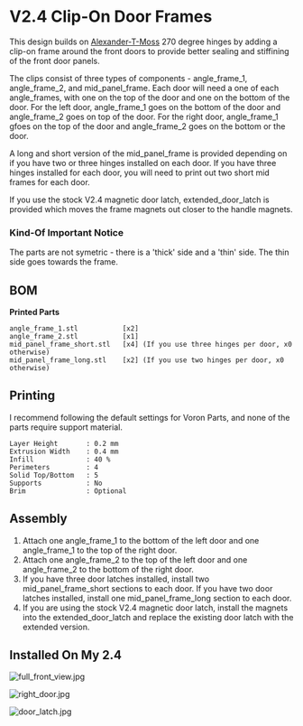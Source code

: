# V2.4 Clip-On Door Frames #

 This design builds on [Alexander-T-Moss](https://github.com/scanlory/VoronUsers/tree/master/printer_mods/AlexanderT-Moss/270-Clamping-Hinges) 270 degree hinges by adding a clip-on frame around the front doors to provide better sealing and stiffining of the front door panels.  
 
 The clips consist of three types of components - angle_frame_1,  angle_frame_2, and mid_panel_frame.  Each door will need a one of each angle_frames, with one on the top of the door and one on the bottom of the door.  For the left door, angle_frame_1 goes on the bottom of the door and angle_frame_2 goes on top of the door.  For the right door, angle_frame_1 gfoes on the top of the door and angle_frame_2 goes on the bottom or the door.
 
 A long and short version of the mid_panel_frame is provided depending on if you have two or three hinges installed on each door.  If you have three hinges installed for each door, you will need to print out two short mid frames for each door.  

If you use the stock V2.4 magnetic door latch, extended_door_latch is provided which moves the frame magnets out closer to the handle magnets.

 ### Kind-Of Important Notice ###

 The parts are not symetric - there is a 'thick' side and a 'thin' side.  The thin side goes towards the frame.

 ## BOM ##
 **Printed Parts**
 ```
 angle_frame_1.stl           [x2]
 angle_frame_2.stl           [x1]
 mid_panel_frame_short.stl   [x4] (If you use three hinges per door, x0 otherwise)
 mid_panel_frame_long.stl    [x2] (If you use two hinges per door, x0 otherwise)
 ```
 
 ## Printing ##

 I recommend following the default settings for Voron Parts, and none of the parts require support material.
 ```
 Layer Height       : 0.2 mm
 Extrusion Width    : 0.4 mm
 Infill             : 40 %
 Perimeters         : 4
 Solid Top/Bottom   : 5
 Supports           : No
 Brim               : Optional
 ```
 ## Assembly ##

 1. Attach one angle_frame_1 to the bottom of the left door and one angle_frame_1 to the top of the right door.
 2. Attach one angle_frame_2 to the top of the left door and one angle_frame_2 to the bottom of the right door.
 3. If you have three door latches installed, install two mid_panel_frame_short sections to each door.  If you have two door latches installed, install one mid_panel_frame_long section to each door.
 4. If you are using the stock V2.4 magnetic door latch, install the magnets into the extended_door_latch and replace the existing door latch with the extended version.
 
  ## Installed On My 2.4 ##

 ![full_front_view.jpg](https://github.com/scanlory/VoronUsers/blob/clip_on_door_frame/printer_mods/scanlory/clip_on_door_frame/Images/full_front_view.jpg)
 
  ![right_door.jpg](https://github.com/scanlory/VoronUsers/blob/clip_on_door_frame/printer_mods/scanlory/clip_on_door_frame/Images/right_door.jpg)
  
  ![door_latch.jpg](https://github.com/scanlory/VoronUsers/blob/clip_on_door_frame/printer_mods/scanlory/clip_on_door_frame/Images/door_latch.jpg)
